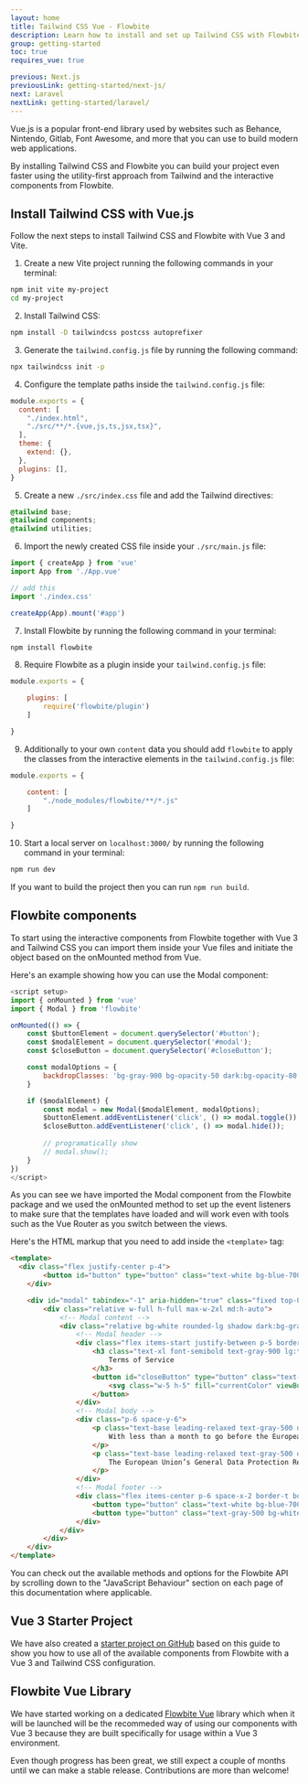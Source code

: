 ```yaml
---
layout: home
title: Tailwind CSS Vue - Flowbite
description: Learn how to install and set up Tailwind CSS with Flowbite for your Vue.js project and start developing modern web applications with interactive components
group: getting-started
toc: true
requires_vue: true

previous: Next.js
previousLink: getting-started/next-js/
next: Laravel
nextLink: getting-started/laravel/
---
```


Vue.js is a popular front-end library used by websites such as Behance, Nintendo, Gitlab, Font Awesome, and more that you can use to build modern web applications. 

By installing Tailwind CSS and Flowbite you can build your project even faster using the utility-first approach from Tailwind and the interactive components from Flowbite.

## Install Tailwind CSS with Vue.js

Follow the next steps to install Tailwind CSS and Flowbite with Vue 3 and Vite.

1. Create a new Vite project running the following commands in your terminal:

```bash
npm init vite my-project
cd my-project
```

2. Install Tailwind CSS:

```bash
npm install -D tailwindcss postcss autoprefixer
```

3. Generate the `tailwind.config.js` file by running the following command:

```bash
npx tailwindcss init -p
```

4. Configure the template paths inside the `tailwind.config.js` file:

```javascript
module.exports = {
  content: [
    "./index.html",
    "./src/**/*.{vue,js,ts,jsx,tsx}",
  ],
  theme: {
    extend: {},
  },
  plugins: [],
}
```

5. Create a new `./src/index.css` file and add the Tailwind directives:

```css
@tailwind base;
@tailwind components;
@tailwind utilities;
```

6. Import the newly created CSS file inside your `./src/main.js` file:

```javascript
import { createApp } from 'vue'
import App from './App.vue'

// add this
import './index.css'

createApp(App).mount('#app')
```

7. Install Flowbite by running the following command in your terminal:

```bash
npm install flowbite
```

8. Require Flowbite as a plugin inside your `tailwind.config.js` file:

```javascript
module.exports = {

    plugins: [
        require('flowbite/plugin')
    ]

}
```

9. Additionally to your own `content` data you should add `flowbite` to apply the classes from the interactive elements in the `tailwind.config.js` file:

```javascript
module.exports = {

    content: [
        "./node_modules/flowbite/**/*.js"
    ]

}
```

10. Start a local server on `localhost:3000/` by running the following command in your terminal:

```bash
npm run dev
```

If you want to build the project then you can run `npm run build`.

## Flowbite components

To start using the interactive components from Flowbite together with Vue 3 and Tailwind CSS you can import them inside your Vue files and initiate the object based on the onMounted method from Vue.

Here's an example showing how you can use the Modal component:

```javascript
<script setup>
import { onMounted } from 'vue'
import { Modal } from 'flowbite'

onMounted(() => {
    const $buttonElement = document.querySelector('#button');
    const $modalElement = document.querySelector('#modal');
    const $closeButton = document.querySelector('#closeButton');

    const modalOptions = {
        backdropClasses: 'bg-gray-900 bg-opacity-50 dark:bg-opacity-80 fixed inset-0 z-40'
    }

    if ($modalElement) {
        const modal = new Modal($modalElement, modalOptions);
        $buttonElement.addEventListener('click', () => modal.toggle());
        $closeButton.addEventListener('click', () => modal.hide());
        
        // programatically show
        // modal.show();
    }
})
</script>
```

As you can see we have imported the Modal component from the Flowbite package and we used the onMounted method to set up the event listeners to make sure that the templates have loaded and will work even with tools such as the Vue Router as you switch between the views.

Here's the HTML markup that you need to add inside the `<template>` tag:

```html
<template>
  <div class="flex justify-center p-4">
        <button id="button" type="button" class="text-white bg-blue-700 hover:bg-blue-800 focus:ring-4 focus:ring-blue-300 font-medium rounded-lg text-sm px-5 py-2.5 mr-2 mb-2 dark:bg-blue-600 dark:hover:bg-blue-700 focus:outline-none dark:focus:ring-blue-800">Show modal</button>
    </div>

    <div id="modal" tabindex="-1" aria-hidden="true" class="fixed top-0 left-0 right-0 z-50 hidden w-full p-4 overflow-x-hidden overflow-y-auto md:inset-0 h-modal md:h-full">
        <div class="relative w-full h-full max-w-2xl md:h-auto">
            <!-- Modal content -->
            <div class="relative bg-white rounded-lg shadow dark:bg-gray-700">
                <!-- Modal header -->
                <div class="flex items-start justify-between p-5 border-b rounded-t dark:border-gray-600">
                    <h3 class="text-xl font-semibold text-gray-900 lg:text-2xl dark:text-white">
                        Terms of Service
                    </h3>
                    <button id="closeButton" type="button" class="text-gray-400 bg-transparent hover:bg-gray-200 hover:text-gray-900 rounded-lg text-sm p-1.5 ml-auto inline-flex items-center dark:hover:bg-gray-600 dark:hover:text-white">
                        <svg class="w-5 h-5" fill="currentColor" viewBox="0 0 20 20" xmlns="http://www.w3.org/2000/svg"><path fill-rule="evenodd" d="M4.293 4.293a1 1 0 011.414 0L10 8.586l4.293-4.293a1 1 0 111.414 1.414L11.414 10l4.293 4.293a1 1 0 01-1.414 1.414L10 11.414l-4.293 4.293a1 1 0 01-1.414-1.414L8.586 10 4.293 5.707a1 1 0 010-1.414z" clip-rule="evenodd"></path></svg>  
                    </button>
                </div>
                <!-- Modal body -->
                <div class="p-6 space-y-6">
                    <p class="text-base leading-relaxed text-gray-500 dark:text-gray-400">
                        With less than a month to go before the European Union enacts new consumer privacy laws for its citizens, companies around the world are updating their terms of service agreements to comply.
                    </p>
                    <p class="text-base leading-relaxed text-gray-500 dark:text-gray-400">
                        The European Union’s General Data Protection Regulation (G.D.P.R.) goes into effect on May 25 and is meant to ensure a common set of data rights in the European Union. It requires organizations to notify users as soon as possible of high-risk data breaches that could personally affect them.
                    </p>
                </div>
                <!-- Modal footer -->
                <div class="flex items-center p-6 space-x-2 border-t border-gray-200 rounded-b dark:border-gray-600">
                    <button type="button" class="text-white bg-blue-700 hover:bg-blue-800 focus:ring-4 focus:outline-none focus:ring-blue-300 font-medium rounded-lg text-sm px-5 py-2.5 text-center dark:bg-blue-600 dark:hover:bg-blue-700 dark:focus:ring-blue-800">I accept</button>
                    <button type="button" class="text-gray-500 bg-white hover:bg-gray-100 focus:ring-4 focus:outline-none focus:ring-blue-300 rounded-lg border border-gray-200 text-sm font-medium px-5 py-2.5 hover:text-gray-900 focus:z-10 dark:bg-gray-700 dark:text-gray-300 dark:border-gray-500 dark:hover:text-white dark:hover:bg-gray-600">Decline</button>
                </div>
            </div>
        </div>
    </div>
</template>
```

You can check out the available methods and options for the Flowbite API by scrolling down to the "JavaScript Behaviour" section on each page of this documentation where applicable.

## Vue 3 Starter Project

We have also created a [starter project on GitHub](https://github.com/themesberg/tailwind-vue-starter) based on this guide to show you how to use all of the available components from Flowbite with a Vue 3 and Tailwind CSS configuration.

## Flowbite Vue Library

We have started working on a dedicated [Flowbite Vue](https://github.com/themesberg/flowbite-vue) library which when it will be launched will be the recommeded way of using our components with Vue 3 because they are built specifically for usage within a Vue 3 environment. 

Even though progress has been great, we still expect a couple of months until we can make a stable release. Contributions are more than welcome!